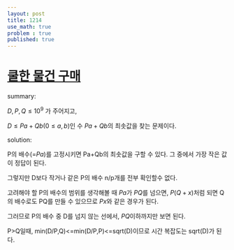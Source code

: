 ```yaml
---
layout: post
title: 1214
use_math: true
problem : true
published: true
---
```


# [쿨한 물건 구매](https://www.acmicpc.net/problem/1214)

summary: 

$D,P,Q \leq 10^9$ 가 주어지고, 

$D \leq Pa + Qb (0 \leq a,b)$인 수 $Pa+Qb$의 최솟값을 찾는 문제이다.

solution:

P의 배수(=$Pa$)를 고정시키면 Pa+Qb의 최솟값을 구할 수 있다. 그 중에서 가장 작은 값이 정답이 된다.

그렇지만 D보다 작거나 같은 P의 배수 n/p개를 전부 확인할수 없다. 

고려해야 할 P의 배수의 범위를 생각해볼 때 $Pa$가 $PQ$를 넘으면, $P(Q+x)$처럼 되면 Q의 배수로도 PQ를 만들 수 있으므로 $Px$와 같은 경우가 된다.

그러므로 P의 배수 중 D를 넘지 않는 선에서, $PQ$이하까지만 보면 된다. 

P>Q일때, min(D/P,Q)<=min(D/P,P)<=sqrt(D)이므로 시간 복잡도는 sqrt(D)가 된다.







